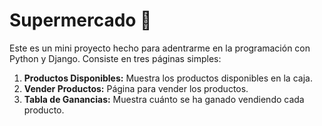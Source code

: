 # Supermercado 🍎

Este es un mini proyecto hecho para adentrarme en la programación con Python y Django. Consiste en tres páginas simples:

1. **Productos Disponibles:** Muestra los productos disponibles en la caja.
2. **Vender Productos:** Página para vender los productos.
3. **Tabla de Ganancias:** Muestra cuánto se ha ganado vendiendo cada producto.



